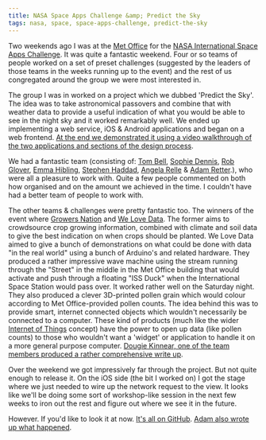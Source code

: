 ```yaml
---
title: NASA Space Apps Challenge &amp; Predict the Sky
tags: nasa, space, space-apps-challenge, predict-the-sky
---
```


Two weekends ago I was at the [Met Office](http://metoffice.gov.uk/) for the [NASA International Space Apps Challenge](http://spaceappschallenge.org/). It was quite a fantastic weekend. Four or so teams of people worked on a set of preset challenges (suggested by the leaders of those teams in the weeks running up to the event) and the rest of us congregated around the group we were most interested in.

The group I was in worked on a project which we dubbed 'Predict the Sky'. The idea was to take astronomical passovers and combine that with weather data to provide a useful indication of what you would be able to see in the night sky and it worked remarkably well. We ended up implementing a web service, iOS & Android applications and began on a web frontend. [At the end we demonstrated it using a video walkthrough of the two applications and sections of the design process](http://vimeo.com/40825160).

We had a fantastic team (consisting of: [Tom Bell](https://twitter.com/bushbaby2511), [Sophie Dennis](https://twitter.com/sophiedennis), [Rob Glover](https://twitter.com/robjglover), [Emma Hibling](https://twitter.com/ehibling), [Stephen Haddad](https://twitter.com/stevehadd), [Angela Relle](https://twitter.com/angerelle) & [Adam Retter](http://adamretter.org.uk/).), who were all a pleasure to work with. Quite a few people commented on both how organised and on the amount we achieved in the time. I couldn't have had a better team of people to work with.

The other teams & challenges were pretty fantastic too. The winners of the event where [Growers Nation](http://spaceappschallenge.org/challenge/growers-nation/) and [We Love Data](http://spaceappschallenge.org/challenge/welovedata-challenge/). The former aims to crowdsource crop growing information, combined with climate and soil data to give the best indication on when crops should be planted. We Love Data aimed to give a bunch of demonstrations on what could be done with data "in the real world" using a bunch of Arduino's and related hardware. They produced a rather impressive wave machine using the stream running through the "Street" in the middle in the Met Office building that would activate and push through a floating "ISS Duck" when the International Space Station would pass over. It worked rather well on the Saturday night. They also produced a clever 3D-printed pollen grain which would colour according to Met Office-provided pollen counts. The idea behind this was to provide smart, internet connected objects which wouldn't necessarily be connected to a computer. These kind of products (much like the wider [Internet of Things](http://en.wikipedia.org/wiki/Internet_of_Things) concept) have the power to open up data (like pollen counts) to those who wouldn't want a 'widget' or application to handle it on a more general purpose computer. [Dougie Kinnear, one of the team members produced a rather comprehensive write up](http://www.interactivewearables.co.uk/?p=96).

Over the weekend we got impressively far through the project. But not quite enough to release it. On the iOS side (the bit I worked on) I got the stage where we just needed to wire up the network request to the view. It looks like we'll be doing some sort of workshop-like session in the next few weeks to iron out the rest and figure out where we see it in the future. 

However. If you'd like to look it at now. [It's all on GitHub](https://github.com/MetOfficeSpaceApps/PredictTheSky). [Adam also wrote up what happened](http://www.adamretter.org.uk/blog/entries/nasa-space-apps.xml).

